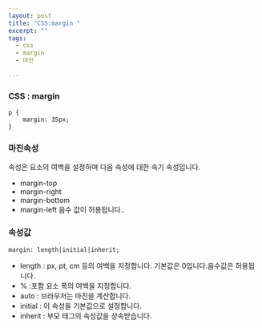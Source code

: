 ```yaml
---
layout: post
title: "CSS:margin "
excerpt: ""
tags: 
  - css
  - margin
  - 마진
  
---
```



### CSS : margin
```
p {
    margin: 35px;
}
```
### 마진속성
속성은 요소의 여백을 설정하며 다음 속성에 대한 속기 속성입니다.

* margin-top
* margin-right
* margin-bottom
* margin-left
음수 값이 허용됩니다..

### 속성값
`margin: length|initial|inherit;`
- length : px, pt, cm 등의 여백을 지정합니다. 기본값은 0입니다.음수값은 허용됩니다.
- % :포함 요소 폭의 여백을 지정합니다.
- auto : 브라우저는 마진을 계산합니다.
- initial : 이 속성을 기본값으로 설정합니다.
- inherit : 부모 태그의 속성값을 상속받습니다.
